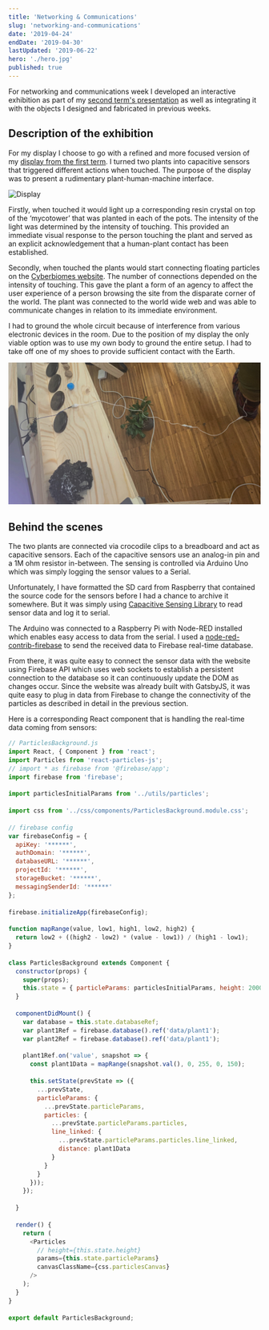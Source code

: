 ```yaml
---
title: 'Networking & Communications'
slug: 'networking-and-communications'
date: '2019-04-24'
endDate: '2019-04-30'
lastUpdated: '2019-06-22'
hero: './hero.jpg'
published: true
---
```


For networking and communications week I developed an interactive exhibition as part of my [second term's presentation](/reflections/continuing-the-dialogues/) as well as integrating it with the objects I designed and fabricated in previous weeks.

## Description of the exhibition


For my display I choose to go with a refined and more focused version of my [display from the first term](/reflections/design-dialogues/). I turned two plants into capacitive sensors that triggered different actions when touched. The purpose of the display was to present a rudimentary plant-human-machine interface.

![](table-display.jpg 'Display')

Firstly, when touched it would light up a corresponding resin crystal on top of the ‘mycotower’ that was planted in each of the pots. The intensity of the light was determined by the intensity of touching. This provided an immediate visual response to the person touching the plant and served as an explicit acknowledgement that a human-plant contact has been established.

Secondly, when touched the plants would start connecting floating particles on the [Cyberbiomes website](https://cyberbiomes.org). The number of connections depended on the intensity of touching. This gave the plant a form of an agency to affect the user experience of a person browsing the site from the disparate corner of the world. The plant was connected to the world wide web and was able to communicate changes in relation to its immediate environment.

I had to ground the whole circuit because of interference from various electronic devices in the room. Due to the position of my display the only viable option was to use my own body to ground the entire setup. I had to take off one of my shoes to provide sufficient contact with the Earth.

![](grounding.jpg 'Bodily connection with Earth')

## Behind the scenes

The two plants are connected via crocodile clips to a breadboard and act as capacitive sensors. Each of the capacitive sensors use an analog-in pin and a 1M ohm resistor in-between. The sensing is controlled via Arduino Uno which was simply logging the sensor values to a Serial.

Unfortunately, I have formatted the SD card from Raspberry that contained the source code for the sensors before I had a chance to archive it somewhere. But it was simply using [Capacitive Sensing Library](https://playground.arduino.cc/Main/CapacitiveSensor/) to read sensor data and log it to serial.

The Arduino was connected to a Raspberry Pi with Node-RED installed which enables easy access to data from the serial. I used a [node-red-contrib-firebase](https://flows.nodered.org/node/node-red-contrib-firebase) to send the received data to Firebase real-time database.

From there, it was quite easy to connect the sensor data with the website using Firebase API which uses web sockets to establish a persistent connection to the database so it can continuously update the DOM as changes occur. Since the website was already built with GatsbyJS, it was quite easy to plug in data from Firebase to change the connectivity of the particles as described in detail in the previous section.

Here is a corresponding React component that is handling the real-time data coming from sensors:


```javascript
// ParticlesBackground.js
import React, { Component } from 'react';
import Particles from 'react-particles-js';
// import * as firebase from '@firebase/app';
import firebase from 'firebase';

import particlesInitialParams from '../utils/particles';

import css from '../css/components/ParticlesBackground.module.css';

// firebase config
var firebaseConfig = {
  apiKey: '******',
  authDomain: '******',
  databaseURL: '******',
  projectId: '******',
  storageBucket: '******',
  messagingSenderId: '******'
};

firebase.initializeApp(firebaseConfig);

function mapRange(value, low1, high1, low2, high2) {
  return low2 + ((high2 - low2) * (value - low1)) / (high1 - low1);
}

class ParticlesBackground extends Component {
  constructor(props) {
    super(props);
    this.state = { particleParams: particlesInitialParams, height: 2000 };
  }

  componentDidMount() {
    var database = this.state.databaseRef;
    var plant1Ref = firebase.database().ref('data/plant1');
    var plant2Ref = firebase.database().ref('data/plant1');

    plant1Ref.on('value', snapshot => {
      const plant1Data = mapRange(snapshot.val(), 0, 255, 0, 150);

      this.setState(prevState => ({
        ...prevState,
        particleParams: {
          ...prevState.particleParams,
          particles: {
            ...prevState.particleParams.particles,
            line_linked: {
              ...prevState.particleParams.particles.line_linked,
              distance: plant1Data
            }
          }
        }
      }));
    });

  }

  render() {
    return (
      <Particles
        // height={this.state.height}
        params={this.state.particleParams}
        canvasClassName={css.particlesCanvas}
      />
    );
  }
}

export default ParticlesBackground;
